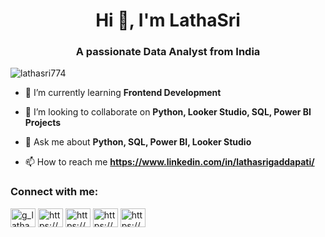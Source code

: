 <h1 align="center">Hi 👋, I'm LathaSri</h1>
<h3 align="center">A passionate Data Analyst from India</h3>

<p align="left"> <img src="https://komarev.com/ghpvc/?username=lathasri774&label=Profile%20views&color=0e75b6&style=flat" alt="lathasri774" /> </p>

- 🌱 I’m currently learning **Frontend Development**

- 👯 I’m looking to collaborate on **Python, Looker Studio, SQL, Power BI Projects**

- 💬 Ask me about **Python, SQL, Power BI, Looker Studio**

- 📫 How to reach me **https://www.linkedin.com/in/lathasrigaddapati/**

<h3 align="left">Connect with me:</h3>
<p align="left">
<a href="https://twitter.com/g_latha_sri" target="blank"><img align="center" src="https://raw.githubusercontent.com/rahuldkjain/github-profile-readme-generator/master/src/images/icons/Social/twitter.svg" alt="g_latha_sri" height="30" width="40" /></a>
<a href="https://www.linkedin.com/in/lathasrig/" target="blank"><img align="center" src="https://raw.githubusercontent.com/rahuldkjain/github-profile-readme-generator/master/src/images/icons/Social/linked-in-alt.svg" alt="https://www.linkedin.com/in/lathasrigaddapati/" height="30" width="40" /></a>
<a href="https://www.kaggle.com/lathasrigaddapati" target="blank"><img align="center" src="https://raw.githubusercontent.com/rahuldkjain/github-profile-readme-generator/master/src/images/icons/Social/kaggle.svg" alt="https://www.kaggle.com/lathasrigaddapati" height="30" width="40" /></a>
<a href="https://www.codechef.com/users/lathasri774" target="blank"><img align="center" src="https://cdn.jsdelivr.net/npm/simple-icons@3.1.0/icons/codechef.svg" alt="https://www.codechef.com/users/lathasri774" height="30" width="40" /></a>
<a href="https://www.hackerrank.com/lathasri774" target="blank"><img align="center" src="https://raw.githubusercontent.com/rahuldkjain/github-profile-readme-generator/master/src/images/icons/Social/hackerrank.svg" alt="https://www.hackerrank.com/lathasri774" height="30" width="40" /></a>
</p>

